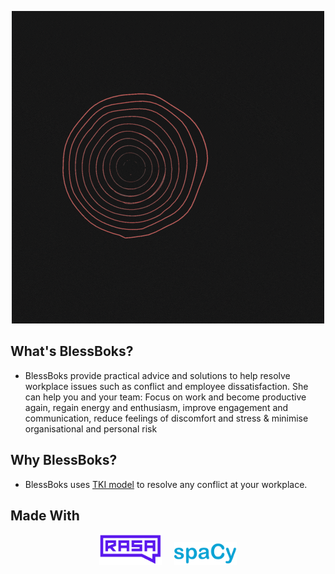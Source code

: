 <p align="center">
  <img src="BlessBoks(1).gif" alt="animated" />
</p>

## What's BlessBoks?
- BlessBoks provide practical advice and solutions to help resolve workplace issues such as conflict and employee dissatisfaction. She can help you and your team: Focus on work and become productive again, regain energy and enthusiasm, improve engagement and communication, reduce feelings of discomfort and stress & minimise organisational and personal risk

## Why BlessBoks?
- BlessBoks uses [TKI model](https://en.wikipedia.org/wiki/Thomas%E2%80%93Kilmann_Conflict_Mode_Instrument) to resolve any conflict at your workplace. 

## Made With
<p align="center">
  <img width=100 src="rasa.png" alt="made_with_logo" />&nbsp;&nbsp;&nbsp;&nbsp;&nbsp;<img width=100 src="spacy.png" alt="mmade_with_logo" />
</p>
